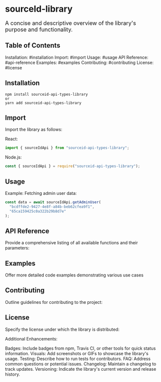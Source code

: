 # sourceId-library

<font size="4">A concise and descriptive overview of the library's purpose and functionality.</font>

## Table of Contents

Installation: #installation
Import: #import
Usage: #usage
API Reference: #api-reference
Examples: #examples
Contributing: #contributing
License: #license

## Installation

```
npm install sourceid-api-types-library
or
yarn add sourceid-api-types-library
```

## Import

Import the library as follows:

React:

```javascript
import { sourceIdApi } from "sourceid-api-types-library";
```

Node.js:

```javascript
const { sourceIdApi } = require("sourceid-api-types-library");
```

## Usage

Example: Fetching admin user data:

```javascript
const data = await sourceIdApi.getAdminUser(
  "bcdffde2-9427-4e8f-a84b-beb62cfea9f1",
  "65ca159425c0a322b29b8d7e"
);
```

## API Reference

Provide a comprehensive listing of all available functions and their parameters:

## Examples

Offer more detailed code examples demonstrating various use cases

## Contributing

Outline guidelines for contributing to the project:

## License

Specify the license under which the library is distributed:

Additional Enhancements:

Badges: Include badges from npm, Travis CI, or other tools for quick status information.
Visuals: Add screenshots or GIFs to showcase the library's usage.
Testing: Describe how to run tests for contributors.
FAQ: Address common questions or potential issues.
Changelog: Maintain a changelog to track updates.
Versioning: Indicate the library's current version and release history.

